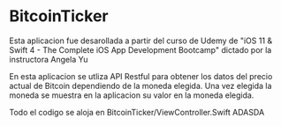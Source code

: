 # BitcoinTicker
Esta aplicacion fue desarollada a partir del curso de Udemy de "iOS 11 & Swift 4 - The Complete iOS App Development Bootcamp" dictado por la instructora Angela Yu

En esta aplicacion se utliza API Restful para obtener los datos del precio actual de Bitcoin dependiendo de la moneda elegida. Una vez elegida la moneda se muestra en la aplicacion su valor en la moneda elegida. 

Todo el codigo se aloja en BitcoinTicker/ViewController.Swift
ADASDA

